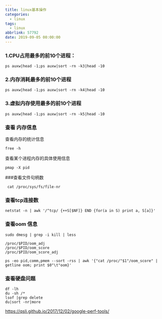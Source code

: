 ```yaml
---
title: linux基本操作
categories:
  - linux
tags:
  - linux
abbrlink: 57792
date: 2019-09-05 00:00:00
---
```


### 1.CPU占用最多的前10个进程： 
```
ps auxw|head -1;ps auxw|sort -rn -k3|head -10 
```
### 2.内存消耗最多的前10个进程
```
ps auxw|head -1;ps auxw|sort -rn -k4|head -10 
```

### 3.虚拟内存使用最多的前10个进程 
```
ps auxw|head -1;ps auxw|sort -rn -k5|head -10
```

### 查看 内存信息
查看内存的统计信息
```
free -h
```
查看某个进程内存的具体使用信息
```
pmap -X pid

```

###查看文件句柄数
```
 cat /proc/sys/fs/file-nr
 ```
 ### 查看tcp连接数
 ```
 netstat -n | awk '/^tcp/ {++S[$NF]} END {for(a in S) print a, S[a]}'
 ```
 
 ### 查看oom 信息
 ```
 sudo dmesg | grep -i kill | less
 ```
 ```
 /proc/$PID/oom_adj
/proc/$PID/oom_score
/proc/$PID/oom_score_adj
```
```
ps -eo pid,comm,pmem --sort -rss | awk '{"cat /proc/"$1"/oom_score" | getline oom; print $0"\t"oom}'
```

 ### 查看硬盘问题
 ```
 df -lh
 du -sh /*
 lsof |grep delete
 du|sort -nr|more
 ```
 
https://qsli.github.io/2017/12/02/google-perf-tools/
